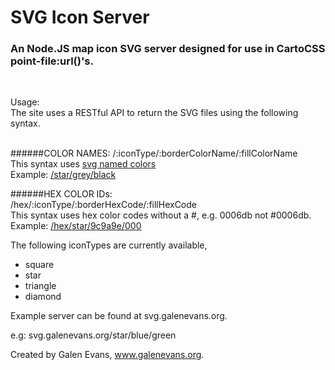 SVG Icon Server
===============

<h3> An Node.JS map icon SVG server designed for use in CartoCSS point-file:url()'s. </h3> <br>
<p> Usage: <br>
The site uses a RESTful API to return the SVG files using the following syntax. <br> <br>

######COLOR NAMES:
/:iconType/:borderColorName/:fillColorName <br />
This syntax uses <a href='http://www.december.com/html/spec/colorsvg.html'> svg named colors </a>  <br />
Example: <a href='/star/grey/black'> /star/grey/black </a>  <br />

######HEX COLOR IDs: <br />
/hex/:iconType/:borderHexCode/:fillHexCode  <br />
This syntax uses hex color codes without a #, e.g. 0006db not #0006db.<br />
Example: <a href='/hex/star/9c9a9e/000'> /hex/star/9c9a9e/000 </a>  <br />

The following iconTypes are currently available, <br />
* square 
* star 
* triangle 
* diamond 

Example server can be found at svg.galenevans.org. <br />

e.g: svg.galenevans.org/star/blue/green <br />


Created by Galen Evans, www.galenevans.org. 
